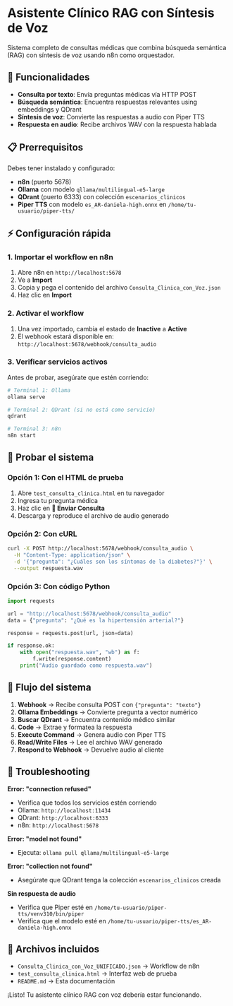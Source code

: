 # Asistente Clínico RAG con Síntesis de Voz

Sistema completo de consultas médicas que combina búsqueda semántica (RAG) con síntesis de voz usando n8n como orquestador.

## 🚀 Funcionalidades

- **Consulta por texto**: Envía preguntas médicas vía HTTP POST
- **Búsqueda semántica**: Encuentra respuestas relevantes using embeddings y QDrant  
- **Síntesis de voz**: Convierte las respuestas a audio con Piper TTS
- **Respuesta en audio**: Recibe archivos WAV con la respuesta hablada

## 📋 Prerrequisitos

Debes tener instalado y configurado:

- **n8n** (puerto 5678)
- **Ollama** con modelo `qllama/multilingual-e5-large`
- **QDrant** (puerto 6333) con colección `escenarios_clinicos`
- **Piper TTS** con modelo `es_AR-daniela-high.onnx` en `/home/tu-usuario/piper-tts/`

## ⚡ Configuración rápida

### 1. Importar el workflow en n8n

1. Abre n8n en `http://localhost:5678`
2. Ve a **Import** 
3. Copia y pega el contenido del archivo `Consulta_Clinica_con_Voz.json`
4. Haz clic en **Import**

### 2. Activar el workflow

1. Una vez importado, cambia el estado de **Inactive** a **Active**
2. El webhook estará disponible en: `http://localhost:5678/webhook/consulta_audio`

### 3. Verificar servicios activos

Antes de probar, asegúrate que estén corriendo:

```bash
# Terminal 1: Ollama
ollama serve

# Terminal 2: QDrant (si no está como servicio)
qdrant

# Terminal 3: n8n
n8n start
```

## 🧪 Probar el sistema

### Opción 1: Con el HTML de prueba

1. Abre `test_consulta_clinica.html` en tu navegador
2. Ingresa tu pregunta médica
3. Haz clic en **🎤 Enviar Consulta**
4. Descarga y reproduce el archivo de audio generado

### Opción 2: Con cURL

```bash
curl -X POST http://localhost:5678/webhook/consulta_audio \
  -H "Content-Type: application/json" \
  -d '{"pregunta": "¿Cuáles son los síntomas de la diabetes?"}' \
  --output respuesta.wav
```

### Opción 3: Con código Python

```python
import requests

url = "http://localhost:5678/webhook/consulta_audio"
data = {"pregunta": "¿Qué es la hipertensión arterial?"}

response = requests.post(url, json=data)

if response.ok:
    with open("respuesta.wav", "wb") as f:
        f.write(response.content)
    print("Audio guardado como respuesta.wav")
```

## 🔄 Flujo del sistema

1. **Webhook** → Recibe consulta POST con `{"pregunta": "texto"}`
2. **Ollama Embeddings** → Convierte pregunta a vector numérico
3. **Buscar QDrant** → Encuentra contenido médico similar
4. **Code** → Extrae y formatea la respuesta
5. **Execute Command** → Genera audio con Piper TTS
6. **Read/Write Files** → Lee el archivo WAV generado
7. **Respond to Webhook** → Devuelve audio al cliente

## 🐛 Troubleshooting

**Error: "connection refused"**
- Verifica que todos los servicios estén corriendo
- Ollama: `http://localhost:11434`
- QDrant: `http://localhost:6333`
- n8n: `http://localhost:5678`

**Error: "model not found"**
- Ejecuta: `ollama pull qllama/multilingual-e5-large`

**Error: "collection not found"**  
- Asegúrate que QDrant tenga la colección `escenarios_clinicos` creada

**Sin respuesta de audio**
- Verifica que Piper esté en `/home/tu-usuario/piper-tts/venv310/bin/piper`
- Verifica que el modelo esté en `/home/tu-usuario/piper-tts/es_AR-daniela-high.onnx`

## 📁 Archivos incluidos

- `Consulta_Clinica_con_Voz_UNIFICADO.json` → Workflow de n8n
- `test_consulta_clinica.html` → Interfaz web de prueba
- `README.md` → Esta documentación

¡Listo! Tu asistente clínico RAG con voz debería estar funcionando. 
